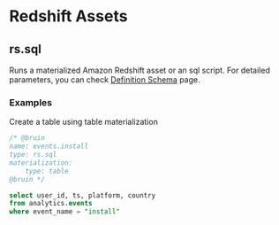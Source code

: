 # Redshift Assets
## rs.sql
Runs a materialized Amazon Redshift asset or an sql script.
For detailed parameters, you can check [Definition Schema](definition-schema.md) page.


### Examples
Create a table using table materialization
```sql
/* @bruin
name: events.install
type: rs.sql
materialization:
    type: table
@bruin */

select user_id, ts, platform, country
from analytics.events
where event_name = "install"
```
